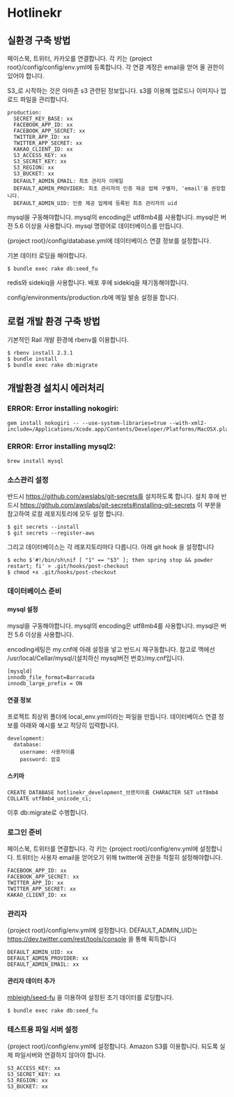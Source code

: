 # Hotlinekr

## 실환경 구축 방법

페이스북, 트위터, 카카오를 연결합니다. 각 키는 {project root}/config/config/env.yml에 등록합니다. 각 연결 계정은 email을 얻어 올 권한이 있어야 합니다.

S3_로 시작하는 것은 아마존 s3 관련된 정보입니다. s3를 이용해 업로드나 이미지나 업로드 파일을 관리합니다.

```
production:
  SECRET_KEY_BASE: xx
  FACEBOOK_APP_ID: xx
  FACEBOOK_APP_SECRET: xx
  TWITTER_APP_ID: xx
  TWITTER_APP_SECRET: xx
  KAKAO_CLIENT_ID: xx
  S3_ACCESS_KEY: xx
  S3_SECRET_KEY: xx
  S3_REGION: xx
  S3_BUCKET: xx
  DEFAULT_ADMIN_EMAIL: 최초 관리자 이메일 
  DEFAULT_ADMIN_PROVIDER: 최초 관리자의 인증 제공 업체 구별자, 'email'을 권장합니다.
  DEFAULT_ADMIN_UID: 인증 제공 업체에 등록된 최초 관리자의 uid
```

mysql을 구동해야합니다. mysql의 encoding은 utf8mb4를 사용합니다. mysql은 버전 5.6 이상을 사용합니다. mysql 명령어로 데이터베이스를 만듭니다.

{project root}/config/database.yml에 데이터베이스 연결 정보를 설정합니다.

기본 데이터 로딩을 해야합니다.

```
$ bundle exec rake db:seed_fu
```

redis와 sidekiq을 사용합니다. 배포 후에 sidekiq을 재기동해야합니다.

config/environments/production.rb에 메일 발송 설정을 합니다.

## 로컬 개발 환경 구축 방법

기본적인 Rail 개발 환경에 rbenv를 이용합니다.

```
$ rbenv install 2.3.1
$ bundle install
$ bundle exec rake db:migrate
```

## 개발환경 설치시 에러처리

### ERROR: Error installing nokogiri: 

```
gem install nokogiri -- --use-system-libraries=true --with-xml2-include=/Applications/Xcode.app/Contents/Developer/Platforms/MacOSX.platform/Developer/SDKs/MacOSX10.13.sdk/usr/include/libxml2/
```

### ERROR:  Error installing mysql2:

```
brew install mysql
```

### 소스관리 설정

반드시 https://github.com/awslabs/git-secrets를 설치하도록 합니다. 설치 후에 반드시 https://github.com/awslabs/git-secrets#installing-git-secrets 이 부분을 참고하여 로컬 레포지토리에 모두 설정 합니다.

```
$ git secrets --install
$ git secrets --register-aws
```

그리고 데이터베이스는 각 레포지토리마다 다릅니다. 아래 git hook 을 설정합니다

```
$ echo $'#!/bin/sh\nif [ "1" == "$3" ]; then spring stop && powder restart; fi' > .git/hooks/post-checkout
$ chmod +x .git/hooks/post-checkout
```

### 데이터베이스 준비

#### mysql 설정
mysql을 구동해야합니다. mysql의 encoding은 utf8mb4를 사용합니다. mysql은 버전 5.6 이상을 사용합니다.


encoding세팅은 my.cnf에 아래 설정을 넣고 반드시 재구동합니다. 참고로 맥에선 /usr/local/Cellar/mysql/(설치하신 mysql버전 번호)/my.cnf입니다.

```
[mysqld]
innodb_file_format=Barracuda
innodb_large_prefix = ON
```

#### 연결 정보

프로젝트 최상위 폴더에 local_env.yml이라는 파일을 만듭니다. 데이터베이스 연결 정보를 아래와 예시를 보고 적당히 입력합니다.

```
development:
  database:
    username: 사용자이름
    password: 암호
```
 
#### 스키마

```
CREATE DATABASE hotlinekr_development_브랜치이름 CHARACTER SET utf8mb4 COLLATE utf8mb4_unicode_ci;
```

이후 db:migrate로 수행합니다.

### 로그인 준비

페이스북, 트위터를 연결합니다. 각 키는 {project root}/config/env.yml에 설정합니다. 트위터는 사용자 email을 얻어오기 위해 twitter에 권한을 적절히 설정해야합니다.

```
FACEBOOK_APP_ID: xx
FACEBOOK_APP_SECRET: xx
TWITTER_APP_ID: xx
TWITTER_APP_SECRET: xx
KAKAO_CLIENT_ID: xx
```

### 관리자

{project root}/config/env.yml에 설정합니다. DEFAULT_ADMIN_UID는 https://dev.twitter.com/rest/tools/console 을 통해 획득합니다 

```
DEFAULT_ADMIN_UID: xx
DEFAULT_ADMIN_PROVIDER: xx
DEFAULT_ADMIN_EMAIL: xx
```

#### 관리자 데이터 추가

[mbleigh/seed-fu](https://github.com/mbleigh/seed-fu) 을 이용하여 설정된 초기 데이터를 로딩합니다.

```
$ bundle exec rake db:seed_fu
```

### 테스트용 파일 서버 설정

{project root}/config/env.yml에 설정합니다. Amazon S3를 이용합니다. 되도록 실제 파일서버와 연결하지 않아야 합니다.

```
S3_ACCESS_KEY: xx
S3_SECRET_KEY: xx
S3_REGION: xx
S3_BUCKET: xx
```

